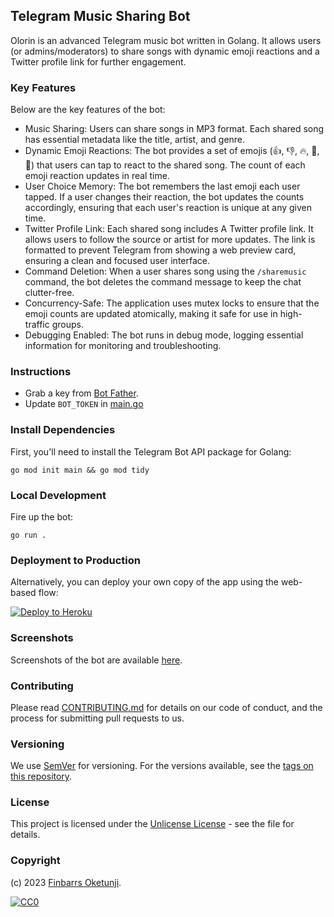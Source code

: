 ## Telegram Music Sharing Bot

Olorin is an advanced Telegram music bot written in Golang. It allows users (or admins/moderators) to share songs with dynamic emoji reactions and a Twitter profile link for further engagement.

### Key Features

Below are the key features of the bot:

* Music Sharing: Users can share songs in MP3 format. Each shared song has essential metadata like the title, artist, and genre.
* Dynamic Emoji Reactions: The bot provides a set of emojis (👍, 👎, 🔥, 🥰, 🚀) that users can tap to react to the shared song. The count of each emoji reaction updates in real time.
* User Choice Memory: The bot remembers the last emoji each user tapped. If a user changes their reaction, the bot updates the counts accordingly, ensuring that each user's reaction is unique at any given time.
* Twitter Profile Link: Each shared song includes A Twitter profile link. It allows users to follow the source or artist for more updates. The link is formatted to prevent Telegram from showing a web preview card, ensuring a clean and focused user interface.
* Command Deletion: When a user shares song using the `/sharemusic` command, the bot deletes the command message to keep the chat clutter-free.
* Concurrency-Safe: The application uses mutex locks to ensure that the emoji counts are updated atomically, making it safe for use in high-traffic groups.
* Debugging Enabled: The bot runs in debug mode, logging essential information for monitoring and troubleshooting.

### Instructions

- Grab a key from [Bot Father](https://telegram.me/BotFather).
- Update `BOT_TOKEN` in [main.go](./main.go)

### Install Dependencies

First, you'll need to install the Telegram Bot API package for Golang:

```shell
go mod init main && go mod tidy
```

### Local Development

Fire up the bot:

```shell
go run .
```

### Deployment to Production

Alternatively, you can deploy your own copy of the app using the web-based flow:

[![Deploy to Heroku](https://www.herokucdn.com/deploy/button.png)](https://heroku.com/deploy)

### Screenshots

Screenshots of the bot are available [here](./screenshots/).

### Contributing

Please read [CONTRIBUTING.md](https://gist.github.com/PurpleBooth/b24679402957c63ec426) for details on our code of conduct, and the process for submitting pull requests to us.

### Versioning

We use [SemVer](http://semver.org/) for versioning. For the versions available, see the [tags on this repository](https://github.com/moatsystems/imdb_scrapy/tags).

### License

This project is licensed under the [Unlicense License](LICENSE) - see the file for details.

### Copyright

(c) 2023 [Finbarrs Oketunji](https://finbarrs.eu).

[![CC0](http://mirrors.creativecommons.org/presskit/buttons/88x31/svg/cc-zero.svg)](LICENSE)
